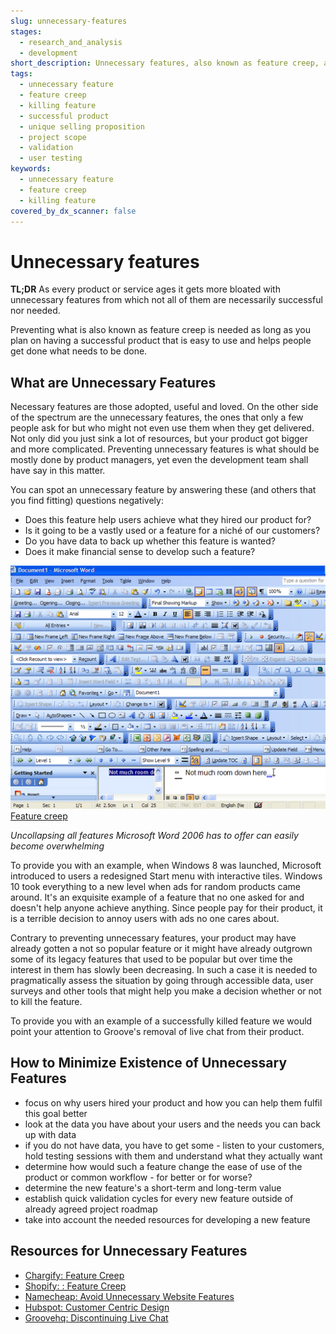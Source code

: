 ```yaml
---
slug: unnecessary-features
stages:
  - research_and_analysis
  - development
short_description: Unnecessary features, also known as feature creep, are needed as long as you plan on having a successful product that is easy to use and helps people get done what they need to get done.
tags:
  - unnecessary feature
  - feature creep
  - killing feature
  - successful product
  - unique selling proposition
  - project scope
  - validation
  - user testing
keywords:
  - unnecessary feature
  - feature creep
  - killing feature
covered_by_dx_scanner: false
---
```

# Unnecessary features
**TL;DR**
As every product or service ages it gets more bloated with unnecessary features from which not all of them are necessarily successful nor needed. 

Preventing what is also known as feature creep is needed as long as you plan on having a successful product that is easy to use and helps people get done what needs to be done.

## What are Unnecessary Features
Necessary features are those adopted, useful and loved. On the other side of the spectrum are the unnecessary features, the ones that only a few people ask for but who might not even use them when they get delivered.  Not only did you just sink a lot of resources, but your product got bigger and more complicated. Preventing unnecessary features is what should be mostly done by product managers, yet even the development team shall have say in this matter.

You can spot an unnecessary feature by answering these (and others that you find fitting) questions negatively:
-   Does this feature help users achieve what they hired our product for?
-   Is it going to be a vastly used or a feature for a niché of our customers?
-   Do you have data to back up whether this feature is wanted?
-   Does it make financial sense to develop such a feature?

![Feature creep](/files/feature_creep.png)
[Feature creep](https://www.chargify.com/blog/feature-creep/)

*‌Uncollapsing all features Microsoft Word 2006 has to offer can easily become overwhelming*

To provide you with an example, when Windows 8 was launched, Microsoft introduced to users a redesigned Start menu with interactive tiles. Windows 10 took everything to a new level when ads for random products came around. It's an exquisite example of a feature that no one asked for and doesn't help anyone achieve anything. Since people pay for their product, it is a terrible decision to annoy users with ads no one cares about.

Contrary to preventing unnecessary features, your product may have already gotten a not so popular feature or it might have already outgrown some of its legacy features that used to be popular but over time the interest in them has slowly been decreasing. In such a case it is needed to pragmatically assess the situation by going through accessible data, user surveys and other tools that might help you make a decision whether or not to kill the feature.

To provide you with an example of a successfully killed feature we would point your attention to Groove's removal of live chat from their product.

## How to Minimize Existence of Unnecessary Features
*   focus on why users hired your product and how you can help them fulfil this goal better
*   look at the data you have about your users and the needs you can back up with data
*   if you do not have data, you have to get some - listen to your customers, hold testing sessions with them and understand what they actually want
*   determine how would such a feature change the ease of use of the product or common workflow - for better or for worse?
*   determine the new feature's a short-term and long-term value
*   establish quick validation cycles for every new feature outside of already agreed project roadmap
*   take into account the needed resources for developing a new feature

## Resources for Unnecessary Features
- [Chargify: Feature Creep](https://www.chargify.com/blog/feature-creep/)
- [Shopify: : Feature Creep](https://www.shopify.com/partners/blog/feature-creep)
- [Namecheap: Avoid Unnecessary Website Features](https://www.namecheap.com/blog/avoid-unnecessary-website-features/)
- [Hubspot: Customer Centric Design](https://blog.hubspot.com/service/customer-centric-design)
- [Groovehq: Discontinuing Live Chat](https://www.groovehq.com/blog/discontinuing-live-chat)